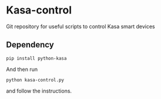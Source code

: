 # Kasa-control
Git repository for useful scripts to control Kasa smart devices

## Dependency
```
pip install python-kasa
```
And then run 
```
python kasa-control.py
```
and follow the instructions.
